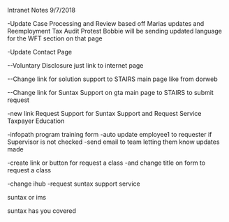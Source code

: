 Intranet Notes 9/7/2018

-Update Case Processing and Review based off Marias updates and Reemployment Tax Audit Protest
Bobbie will be sending updated language for the WFT section on that page

-Update Contact Page

--Voluntary Disclosure just link to internet page

--Change link for solution support to STAIRS main page like from dorweb

--Change link for Suntax Support on gta main page to STAIRS to submit request

-new link Request Support for Suntax Support and Request Service Taxpayer Education

-infopath program training form
-auto update employee1 to requester if Supervisor is not checked
-send email to team letting them know updates made

-create link or button for request a class
-and change title on form to request a class

-change ihub
-request suntax support service

suntax or ims

suntax has you covered


